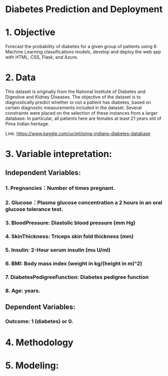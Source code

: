 # Diabetes Prediction and Deployment

# 1. Objective

Forecast the probability of diabetes for a given group of patients using 6 Machine Learning classifications models, develop and deploy the web app with HTML, CSS, Flask, and Azure.

# 2. Data

This dataset is originally from the National Institute of Diabetes and Digestive and Kidney Diseases. 
The objective of the dataset is to diagnostically predict whether or not a patient has diabetes, based on certain diagnostic 
measurements included in the dataset. Several constraints were placed on the selection of these instances from a larger database. 
In particular, all patients here are females at least 21 years old of Pima Indian heritage.

Link: https://www.kaggle.com/uciml/pima-indians-diabetes-database




# 3. Variable intepretation:

## Independent Variables:
### 1. Pregnancies：Number of times pregnant.
### 2. Glucose：Plasma glucose concentration a 2 hours in an oral glucose tolerance test.
### 3. BloodPressure: Diastolic blood pressure (mm Hg)
### 4. SkinThickness: Triceps skin fold thickness (mm)
### 5. Insulin: 2-Hour serum insulin (mu U/ml)
### 6. BMI: Body mass index (weight in kg/(height in m)^2)
### 7. DiabetesPedigreeFunction: Diabetes pedigree function
### 8. Age: years.

## Dependent Variables:
### Outcome: 1 (diabetes) or 0. 

# 4. Methodology

# 5. Modeling:
